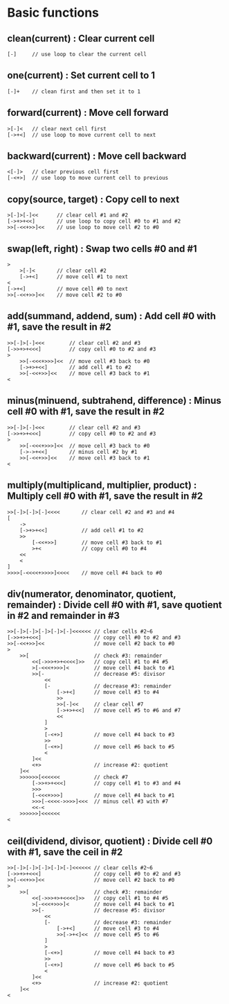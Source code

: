 # Basic functions

## clean(current) : Clear current cell
    [-]     // use loop to clear the current cell

## one(current) : Set current cell to 1
    [-]+    // clean first and then set it to 1

## forward(current) : Move cell forward
    >[-]<   // clear next cell first
    [->+<]  // use loop to move current cell to next

## backward(current) : Move cell backward
    <[-]>   // clear previous cell first
    [-<+>]  // use loop to move current cell to previous

## copy(source, target) : Copy cell to next
    >[-]>[-]<<      // clear cell #1 and #2
    [->+>+<<]       // use loop to copy cell #0 to #1 and #2
    >>[-<<+>>]<<    // use loop to move cell #2 to #0

## swap(left, right) : Swap two cells #0 and #1
    >
        >[-]<       // clear cell #2
        [->+<]      // move cell #1 to next
    <
    [->+<]          // move cell #0 to next
    >>[-<<+>>]<<    // move cell #2 to #0

## add(summand, addend, sum) : Add cell #0 with #1, save the result in #2
    >>[-]>[-]<<<        // clear cell #2 and #3
    [->>+>+<<<]         // copy cell #0 to #2 and #3
    >
        >>[-<<<+>>>]<<  // move cell #3 back to #0
        [->+>+<<]       // add cell #1 to #2
        >>[-<<+>>]<<    // move cell #3 back to #1
    <

## minus(minuend, subtrahend, difference) : Minus cell #0 with #1, save the result in #2
    >>[-]>[-]<<<        // clear cell #2 and #3
    [->>+>+<<<]         // copy cell #0 to #2 and #3
    >
        >>[-<<<+>>>]<<  // move cell #3 back to #0
        [->->+<<]       // minus cell #2 by #1
        >>[-<<+>>]<<    // move cell #3 back to #1
    <

## multiply(multiplicand, multiplier, product) : Multiply cell #0 with #1, save the result in #2
    >>[-]>[-]>[-]<<<<       // clear cell #2 and #3 and #4
    [
        ->
        [->+>+<<]           // add cell #1 to #2
        >>
            [-<<+>>]        // move cell #3 back to #1
            >+<             // copy cell #0 to #4
        <<
        <
    ]
    >>>>[-<<<<+>>>>]<<<<    // move cell #4 back to #0

## div(numerator, denominator, quotient, remainder) : Divide cell #0 with #1, save quotient in #2 and remainder in #3
    >>[-]>[-]>[-]>[-]>[-]<<<<<< // clear cells #2~6
    [->>+>+<<<]                 // copy cell #0 to #2 and #3
    >>[-<<+>>]<<                // move cell #2 back to #0
    >
        >>[                     // check #3: remainder
            <<[->>>+>+<<<<]>>   // copy cell #1 to #4 #5
            >[-<<<+>>>]<        // move cell #4 back to #1
            >>[-                // decrease #5: divisor
                <<
                [-              // decrease #3: remainder
                    [->+<]      // move cell #3 to #4
                    >>
                    >>[-]<<     // clear cell #7
                    [->+>+<<]   // move cell #5 to #6 and #7
                    <<
                ]
                >
                [-<+>]          // move cell #4 back to #3
                >>
                [-<+>]          // move cell #6 back to #5
                <
            ]<<
            <+>                 // increase #2: quotient
        ]<<
        >>>>>>[<<<<<<           // check #7
            [->>+>+<<<]         // copy cell #1 to #3 and #4
            >>>
            [-<<<+>>>]          // move cell #4 back to #1
            >>>[-<<<<->>>>]<<<  // minus cell #3 with #7
            <<-<
        >>>>>>]<<<<<<
    <

## ceil(dividend, divisor, quotient) : Divide cell #0 with #1, save the ceil in #2
    >>[-]>[-]>[-]>[-]>[-]<<<<<< // clear cells #2~6
    [->>+>+<<<]                 // copy cell #0 to #2 and #3
    >>[-<<+>>]<<                // move cell #2 back to #0
    >
        >>[                     // check #3: remainder
            <<[->>>+>+<<<<]>>   // copy cell #1 to #4 #5
            >[-<<<+>>>]<        // move cell #4 back to #1
            >>[-                // decrease #5: divisor
                <<
                [-              // decrease #3: remainder
                    [->+<]      // move cell #3 to #4
                    >>[->+<]<<  // move cell #5 to #6
                ]
                >
                [-<+>]          // move cell #4 back to #3
                >>
                [-<+>]          // move cell #6 back to #5
                <
            ]<<
            <+>                 // increase #2: quotient
        ]<<
    <

